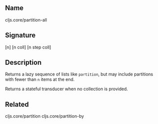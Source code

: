 ## Name
cljs.core/partition-all

## Signature
[n]
[n coll]
[n step coll]

## Description

Returns a lazy sequence of lists like `partition`, but may include partitions
with fewer than `n` items at the end.

Returns a stateful transducer when no collection is provided.

## Related
cljs.core/partition
cljs.core/partition-by
